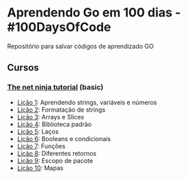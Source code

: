 # Aprendendo Go em 100 dias - #100DaysOfCode

Repositório para salvar códigos de aprendizado GO

## Cursos

### [The net ninja tutorial](https://www.youtube.com/playlist?list=PL4cUxeGkcC9gC88BEo9czgyS72A3doDeM) (basic)

- [Lição 1](the-net-ninja/lesson-1/main.go): Aprendendo strings, variáveis e números
- [Lição 2](the-net-ninja/lesson-2/main.go): Formatação de strings
- [Lição 3](the-net-ninja/lesson-3/main.go): Arrays e Slices
- [Lição 4](the-net-ninja/lesson-4/main.go): Biblioteca padrão
- [Lição 5](the-net-ninja/lesson-5/main.go): Laços
- [Lição 6](the-net-ninja/lesson-2/main.go): Booleans e condicionais
- [Lição 7](the-net-ninja/lesson-7/main.go): Funções
- [Lição 8](the-net-ninja/lesson-8/main.go): Diferentes retornos
- [Lição 9](the-net-ninja/lesson-9/main.go): Escopo de pacote
- [Lição 10](the-net-ninja/lesson-10/main.go): Mapas
